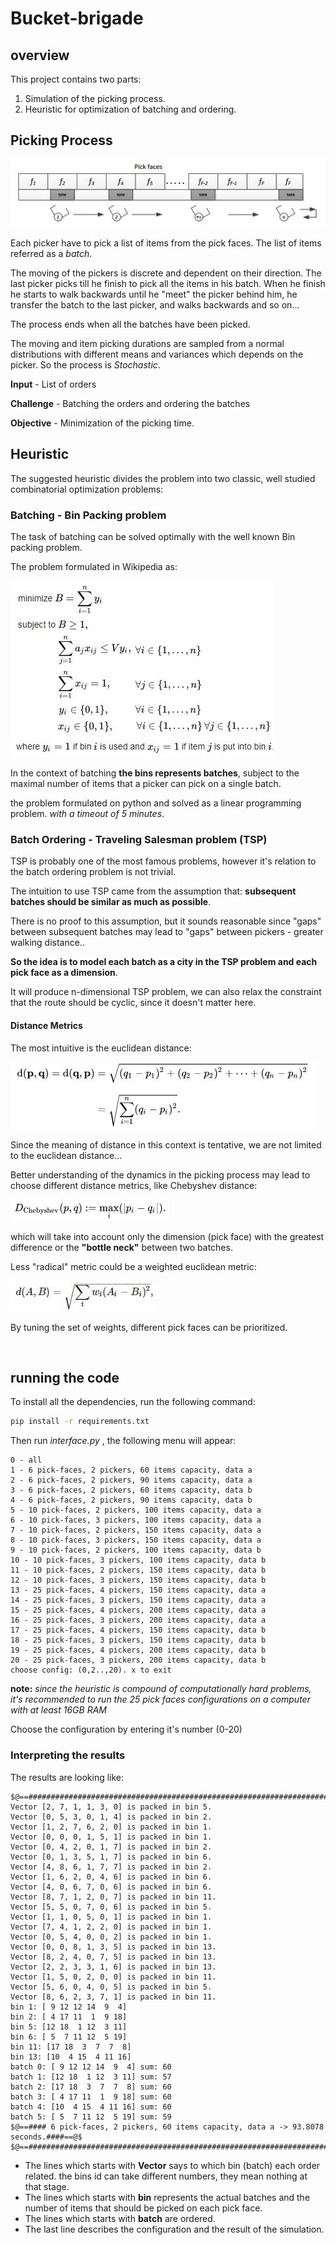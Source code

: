 # Bucket-brigade

## overview
This project contains two parts:
  1. Simulation of the picking process.
  2. Heuristic for optimization of batching and ordering.

## Picking Process

<img src="images/demo.jpg">

Each picker have to pick a list of items from the pick faces.  The list of items referred as a *batch*.

The moving of the pickers is discrete and dependent on their direction. The last picker picks till he finish to pick all the items in his batch. When he finish he starts to walk backwards until he "meet" the picker behind him, he transfer the batch to the last picker, and walks backwards and so on...

The process ends when all the batches have been picked.

  The moving and item picking durations are sampled from a normal distributions with different means and variances which depends on the picker. So the process is *Stochastic*.

**Input** - List of orders

**Challenge** -  Batching the orders and ordering the batches

**Objective** - Minimization of the picking time.



## Heuristic  

The suggested heuristic divides the problem into two classic, well studied combinatorial optimization problems:



### Batching - Bin Packing problem 

The task of batching can be solved optimally with the well known Bin packing problem.

The problem formulated in Wikipedia as:

<img src="images/binpacking.jpg">

In the context of batching **the bins represents batches**, subject to the maximal number of items that a picker can pick on a single batch.

the problem formulated on python and solved as a linear programming problem. *with a timeout of 5 minutes*.



### Batch Ordering - Traveling Salesman problem (TSP) 

TSP is probably one of the most famous problems, however it's relation to the batch ordering problem is not trivial.

The intuition to use TSP came from the assumption that:  **subsequent batches should be similar as much as possible**. 

There is no proof to this assumption, but it sounds reasonable since "gaps" between subsequent batches may lead to "gaps" between pickers - greater walking distance..

**So the idea is to model each batch as a city in the TSP problem and each pick face as a dimension**.  

It will produce n-dimensional TSP problem, we can also relax the constraint that the route should be cyclic, since it doesn't matter here. 

#### Distance Metrics  

The most intuitive is the euclidean distance:

<img src="images/euc.jpg">

Since the meaning of distance in this context is tentative, we are not limited to the euclidean distance...

Better understanding of the dynamics in the picking process may lead to choose different distance metrics, like Chebyshev distance:

<img src="images/cheb.jpg">       

which will take into account only the dimension (pick face) with the greatest difference or the **"bottle neck"** between two batches.

Less "radical" metric could be a weighted euclidean metric:

<img src="images/weuc.jpg">

By tuning the set of weights, different pick faces can be prioritized.

​         

## running the code

To install all the dependencies, run the following command:

``` bash
pip install -r requirements.txt
```

Then run *interface.py* , the following menu will appear:

```
0 - all
1 - 6 pick-faces, 2 pickers, 60 items capacity, data a
2 - 6 pick-faces, 2 pickers, 90 items capacity, data a
3 - 6 pick-faces, 2 pickers, 60 items capacity, data b
4 - 6 pick-faces, 2 pickers, 90 items capacity, data b
5 - 10 pick-faces, 2 pickers, 100 items capacity, data a
6 - 10 pick-faces, 3 pickers, 100 items capacity, data a
7 - 10 pick-faces, 2 pickers, 150 items capacity, data a
8 - 10 pick-faces, 3 pickers, 150 items capacity, data a
9 - 10 pick-faces, 2 pickers, 100 items capacity, data b
10 - 10 pick-faces, 3 pickers, 100 items capacity, data b
11 - 10 pick-faces, 2 pickers, 150 items capacity, data b
12 - 10 pick-faces, 3 pickers, 150 items capacity, data b
13 - 25 pick-faces, 4 pickers, 150 items capacity, data a
14 - 25 pick-faces, 3 pickers, 150 items capacity, data a
15 - 25 pick-faces, 4 pickers, 200 items capacity, data a
16 - 25 pick-faces, 3 pickers, 200 items capacity, data a
17 - 25 pick-faces, 4 pickers, 150 items capacity, data b
18 - 25 pick-faces, 3 pickers, 150 items capacity, data b
19 - 25 pick-faces, 4 pickers, 200 items capacity, data b
20 - 25 pick-faces, 3 pickers, 200 items capacity, data b
choose config: (0,2..,20). x to exit
```

**note:** *since the heuristic is compound of computationally hard problems, it's recommended to run the 25 pick faces configurations on a computer with at least 16GB RAM*   

Choose the configuration by entering it's number (0-20)

### Interpreting the results

The results are looking like:

```
$@==################################################################################==@$
Vector [2, 7, 1, 1, 3, 0] is packed in bin 5.
Vector [0, 5, 3, 0, 1, 4] is packed in bin 2.
Vector [1, 2, 7, 6, 2, 0] is packed in bin 1.
Vector [0, 0, 0, 1, 5, 1] is packed in bin 1.
Vector [0, 4, 2, 0, 1, 7] is packed in bin 2.
Vector [0, 1, 3, 5, 1, 7] is packed in bin 6.
Vector [4, 8, 6, 1, 7, 7] is packed in bin 2.
Vector [1, 6, 2, 0, 4, 6] is packed in bin 6.
Vector [4, 0, 6, 7, 0, 6] is packed in bin 6.
Vector [8, 7, 1, 2, 0, 7] is packed in bin 11.
Vector [5, 5, 0, 7, 0, 6] is packed in bin 5.
Vector [1, 1, 0, 5, 0, 1] is packed in bin 1.
Vector [7, 4, 1, 2, 2, 0] is packed in bin 1.
Vector [0, 5, 4, 0, 0, 2] is packed in bin 1.
Vector [0, 0, 8, 1, 3, 5] is packed in bin 13.
Vector [8, 2, 4, 0, 7, 5] is packed in bin 13.
Vector [2, 2, 3, 3, 1, 6] is packed in bin 13.
Vector [1, 5, 0, 2, 0, 0] is packed in bin 11.
Vector [5, 6, 0, 4, 0, 5] is packed in bin 5.
Vector [8, 6, 2, 3, 7, 1] is packed in bin 11.
bin 1: [ 9 12 12 14  9  4]
bin 2: [ 4 17 11  1  9 18]
bin 5: [12 18  1 12  3 11]
bin 6: [ 5  7 11 12  5 19]
bin 11: [17 18  3  7  7  8]
bin 13: [10  4 15  4 11 16]
batch 0: [ 9 12 12 14  9  4] sum: 60
batch 1: [12 18  1 12  3 11] sum: 57
batch 2: [17 18  3  7  7  8] sum: 60
batch 3: [ 4 17 11  1  9 18] sum: 60
batch 4: [10  4 15  4 11 16] sum: 60
batch 5: [ 5  7 11 12  5 19] sum: 59
$@==#### 6 pick-faces, 2 pickers, 60 items capacity, data a -> 93.8078 seconds.####==@$
$@==################################################################################==@$
```

- The lines which starts with **Vector** says to which bin (batch) each order related. the bins id can take different numbers, they mean nothing at that stage.
-  The lines which starts with **bin** represents the actual batches and the number of items that should be picked on each pick face.
- The lines which starts with **batch** are ordered.
- The last line describes the configuration and the result of the simulation. 